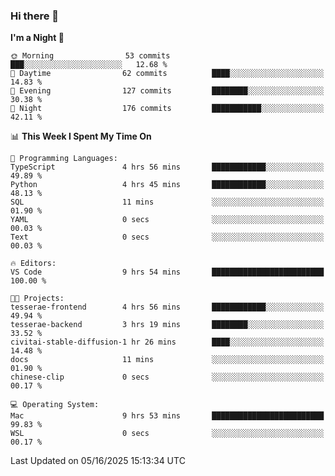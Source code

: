### Hi there 👋

<!--
**ALiersEL/ALiersEL** is a ✨ _special_ ✨ repository because its `README.md` (this file) appears on your GitHub profile.

Here are some ideas to get you started:

- 🔭 I’m currently working on ...
- 🌱 I’m currently learning ...
- 👯 I’m looking to collaborate on ...
- 🤔 I’m looking for help with ...
- 💬 Ask me about ...
- 📫 How to reach me: ...
- 😄 Pronouns: ...
- ⚡ Fun fact: ...
-->

<!--START_SECTION:waka-->
**I'm a Night 🦉** 

```text
🌞 Morning                53 commits          ███░░░░░░░░░░░░░░░░░░░░░░   12.68 % 
🌆 Daytime                62 commits          ████░░░░░░░░░░░░░░░░░░░░░   14.83 % 
🌃 Evening                127 commits         ████████░░░░░░░░░░░░░░░░░   30.38 % 
🌙 Night                  176 commits         ███████████░░░░░░░░░░░░░░   42.11 % 
```


📊 **This Week I Spent My Time On** 

```text
💬 Programming Languages: 
TypeScript               4 hrs 56 mins       ████████████░░░░░░░░░░░░░   49.89 % 
Python                   4 hrs 45 mins       ████████████░░░░░░░░░░░░░   48.13 % 
SQL                      11 mins             ░░░░░░░░░░░░░░░░░░░░░░░░░   01.90 % 
YAML                     0 secs              ░░░░░░░░░░░░░░░░░░░░░░░░░   00.03 % 
Text                     0 secs              ░░░░░░░░░░░░░░░░░░░░░░░░░   00.03 % 

🔥 Editors: 
VS Code                  9 hrs 54 mins       █████████████████████████   100.00 % 

🐱‍💻 Projects: 
tesserae-frontend        4 hrs 56 mins       ████████████░░░░░░░░░░░░░   49.94 % 
tesserae-backend         3 hrs 19 mins       ████████░░░░░░░░░░░░░░░░░   33.52 % 
civitai-stable-diffusion-1 hr 26 mins        ████░░░░░░░░░░░░░░░░░░░░░   14.48 % 
docs                     11 mins             ░░░░░░░░░░░░░░░░░░░░░░░░░   01.90 % 
chinese-clip             0 secs              ░░░░░░░░░░░░░░░░░░░░░░░░░   00.17 % 

💻 Operating System: 
Mac                      9 hrs 53 mins       █████████████████████████   99.83 % 
WSL                      0 secs              ░░░░░░░░░░░░░░░░░░░░░░░░░   00.17 % 
```


 Last Updated on 05/16/2025 15:13:34 UTC
<!--END_SECTION:waka-->

